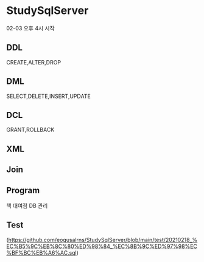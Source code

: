 # StudySqlServer
02-03 오후 4시 시작


## DDL
CREATE,ALTER,DROP

## DML
SELECT,DELETE,INSERT,UPDATE

## DCL
GRANT,ROLLBACK

## XML


## Join


## Program
책 대여점 DB 관리


## Test
(https://github.com/eogusalrns/StudySqlServer/blob/main/test/20210218_%EC%B5%9C%EB%8C%80%ED%98%84_%EC%8B%9C%ED%97%98%EC%BF%BC%EB%A6%AC.sql)
